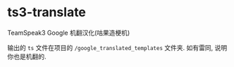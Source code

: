 # ts3-translate
TeamSpeak3 Google 机翻汉化(咕果造梗机)

输出的 `ts` 文件在项目的 `/google_translated_templates` 文件夹. 如有雷同, 说明你也是机翻的.
